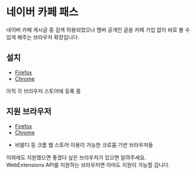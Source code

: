 # 네이버 카페 패스
네이버 카페 게시글 중 검색 허용되었으나 맴버 공개인 글을 카페 가입 없이 바로 볼 수 있게 해주는 브라우저 확장입니다.
## 설치
* [Firefox](https://addons.mozilla.org/ko/firefox/addon/%EB%84%A4%EC%9D%B4%EB%B2%84-%EC%B9%B4%ED%8E%98-%ED%8C%A8%EC%8A%A4/)
* [Chrome](https://chrome.google.com/webstore/detail/%EB%84%A4%EC%9D%B4%EB%B2%84-%EC%B9%B4%ED%8E%98-%ED%8C%A8%EC%8A%A4/gipgjcnhbklggnannochejcaieghkmcn)

아직 각 브라우저 스토어에 등록 중
## 지원 브라우저
* [Firefox](https://www.mozilla.org/)
* [Chrome](https://www.google.com/chrome/)
<!--
* [Edge](https://www.microsoft.com/ko-kr/windows/microsoft-edge)
-->
* 비발디 등 크롬 웹 스토어 이용이 가능한 크로뮴 기반 브라우저들

이외에도 지원했으면 좋겠다 싶은 브라우저가 있으면 알려주세요.  
WebExtensions API를 지원하는 브라우저면 아마도 지원이 가능할 겁니다.
